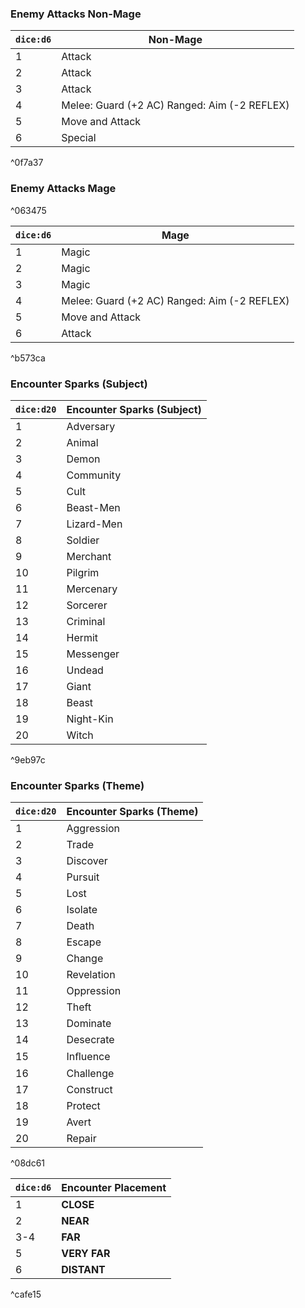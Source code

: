 ### Enemy Attacks Non-Mage
|`dice:d6`|Non-Mage|
|---|---|
|1|Attack|
|2|Attack|
|3|Attack|
|4|Melee: Guard (+2 AC) Ranged: Aim (-2 REFLEX)|
|5|Move and Attack|
|6|Special|

^0f7a37

### Enemy Attacks Mage

^063475

| `dice:d6` | Mage                                         |
| --------- | -------------------------------------------- |
| 1         | Magic                                        |
| 2         | Magic                                        |
| 3         | Magic                                        |
| 4         | Melee: Guard (+2 AC) Ranged: Aim (-2 REFLEX) |
| 5         | Move and Attack                              |
| 6         | Attack                                       |

^b573ca

### Encounter Sparks (Subject)
|`dice:d20`|Encounter Sparks (Subject)|
|---|---|
|1|Adversary|
|2|Animal|
|3|Demon|
|4|Community|
|5|Cult|
|6|Beast-Men|
|7|Lizard-Men|
|8|Soldier|
|9|Merchant|
|10|Pilgrim|
|11|Mercenary|
|12|Sorcerer|
|13|Criminal|
|14|Hermit|
|15|Messenger|
|16|Undead|
|17|Giant|
|18|Beast|
|19|Night-Kin|
|20|Witch|

^9eb97c

### Encounter Sparks (Theme)
|`dice:d20`|Encounter Sparks (Theme)|
|---|---|
|1|Aggression|
|2|Trade|
|3|Discover|
|4|Pursuit|
|5|Lost|
|6|Isolate|
|7|Death|
|8|Escape|
|9|Change|
|10|Revelation|
|11|Oppression|
|12|Theft|
|13|Dominate|
|14|Desecrate|
|15|Inﬂuence|
|16|Challenge|
|17|Construct|
|18|Protect|
|19|Avert|
|20|Repair|

^08dc61

|`dice:d6`|Encounter Placement|
|---|---|
|1|**CLOSE**|
|2|**NEAR**|
|3-4|**FAR**|
|5|**VERY FAR**|
|6|**DISTANT**|

^cafe15
